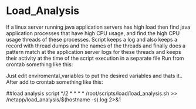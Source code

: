 # Load_Analysis
If a linux server running java application servers has high load then find java application processes that have high CPU usage, and find the high CPU usage threads of these processes. Script keeps a log and also keeps a record with thread dumps and the names of the threads and finally does a pattern match at the application server logs for these threads and keeps their activity at the time of the script execution in a separate file
Run from crontab something like this:

Just edit enviromental_variables to put the desired variables and thats it..
After add to crontab something like this:

##load analysis script
*/2 * * * *  /root/scripts/load/load_analysis.sh >> /netapp/load_analysis/$(hostname -s).log 2>&1
##
